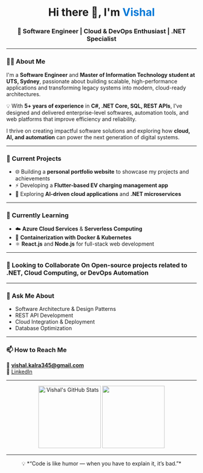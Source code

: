 <h1 align="center">Hi there 👋, I'm <span style="color:#0078D7">Vishal </span></h1>
<h3 align="center">🚀 Software Engineer | Cloud & DevOps Enthusiast | .NET Specialist</h3>

---

### 👨‍💻 About Me  
I'm a **Software Engineer** and **Master of Information Technology student at UTS, Sydney**, passionate about building scalable, high-performance applications and transforming legacy systems into modern, cloud-ready architectures.

💡 With **5+ years of experience** in **C#, .NET Core, SQL, REST APIs**, I’ve designed and delivered enterprise-level softwares, automation tools, and web platforms that improve efficiency and reliability.  

I thrive on creating impactful software solutions and exploring how **cloud, AI, and automation** can power the next generation of digital systems.

---

### 🔭 Current Projects  
- 🌐 Building a **personal portfolio website** to showcase my projects and achievements   
- ⚡ Developing a **Flutter-based EV charging management app**  
- 🤖 Exploring **AI-driven cloud applications** and **.NET microservices**
  
---

### 🌱 Currently Learning  
- ☁️ **Azure Cloud Services** & **Serverless Computing**  
- 🐳 **Containerization with Docker & Kubernetes**  
- ⚛️ **React.js** and **Node.js** for full-stack web development  

---

### 👯 Looking to Collaborate On Open-source projects related to **.NET**, **Cloud Computing**, or **DevOps Automation**  

---

### 💬 Ask Me About  
- Software Architecture & Design Patterns  
- REST API Development  
- Cloud Integration & Deployment  
- Database Optimization  

---

### 📫 How to Reach Me  
📧 **[vishal.kalra345@gmail.com](mailto:vishal.kalra345@gmail.com)**  
💼 [LinkedIn](https://linkedin.com/in/vishalkalra)  

---

<p align="center">
  <img src="https://github-readme-stats.vercel.app/api?username=vishalkalra&show_icons=true&theme=tokyonight&hide_border=true" alt="Vishal's GitHub Stats" height="165" />
  <img src="https://github-readme-stats.vercel.app/api/top-langs/?username=vishalkalra&layout=compact&theme=tokyonight&hide_border=true" height="165" />
</p>

---

<p align="center">
  💡 *“Code is like humor — when you have to explain it, it’s bad.”*
</p>

